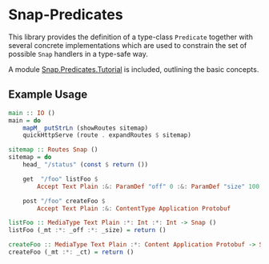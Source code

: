 Snap-Predicates
===============

This library provides the definition of a type-class `Predicate`
together with several concrete implementations which are used to
constrain the set of possible `Snap` handlers in a type-safe
way.

A module [Snap.Predicates.Tutorial](http://hackage.haskell.org/packages/archive/snap-predicates/latest/doc/html/Snap-Predicates-Tutorial.html)
is included, outlining the basic concepts.

Example Usage
-------------

```haskell
main :: IO ()
main = do
    mapM_ putStrLn (showRoutes sitemap)
    quickHttpServe (route . expandRoutes $ sitemap)

sitemap :: Routes Snap ()
sitemap = do
    head_ "/status" (const $ return ())

    get  "/foo" listFoo $
        Accept Text Plain :&: ParamDef "off" 0 :&: ParamDef "size" 100

    post "/foo" createFoo $
        Accept Text Plain :&: ContentType Application Protobuf

listFoo :: MediaType Text Plain :*: Int :*: Int -> Snap ()
listFoo (_mt :*: _off :*: _size) = return ()

createFoo :: MediaType Text Plain :*: Content Application Protobuf -> Snap ()
createFoo (_mt :*: _ct) = return ()
```

